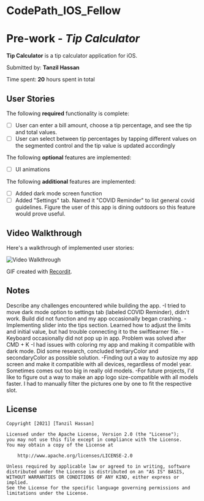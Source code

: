 # CodePath_IOS_Fellow
# Pre-work - *Tip Calculator*

**Tip Calculator** is a tip calculator application for iOS.

Submitted by: **Tanzil Hassan**

Time spent: **20** hours spent in total  

## User Stories

The following **required** functionality is complete:

* [ ] User can enter a bill amount, choose a tip percentage, and see the tip and total values.
* [ ] User can select between tip percentages by tapping different values on the segmented control and the tip value is updated accordingly

The following **optional** features are implemented:

* [ ] UI animations

The following **additional** features are implemented:

- [ ] Added dark mode screen function
- [ ] Added "Settings" tab. Named it "COVID Reminder" to list general covid guidelines. Figure the user of this app is dining outdoors so this feature would prove useful.

## Video Walkthrough

Here's a walkthrough of implemented user stories:

<img src='https://recordit.co/RiQVDXJOSo.gif' title='Video Walkthrough' width='' alt='Video Walkthrough' />

GIF created with [Recordit](https://recordit.co).

## Notes

Describe any challenges encountered while building the app.
-I tried to move dark mode option to settings tab (labeled COVID Reminder), didn't work. Build did not function and my app occasionally began crashing. 
-Implementing slider into the tips section. Learned how to adjust the limits and initial value, but had trouble connecting it to the swiftlearner file.
-Keyboard occasionally did not pop up in app. Problem was solved after CMD + K
-I had issues with coloring my app and making it compatible with dark mode. Did some research, concluded tertiaryColor and secondaryColor as possible solution.
-Finding out a way to autosize my app screen and make it compatible with all devices, regardless of model year. Sometimes comes out too big in really old models.
-For future projects, I'd like to figure out a way to make an app logo size-compatible with all models faster. I had to manually filter the pictures one by one to fit the respective slot.

## License

    Copyright [2021] [Tanzil Hassan]

    Licensed under the Apache License, Version 2.0 (the "License");
    you may not use this file except in compliance with the License.
    You may obtain a copy of the License at

        http://www.apache.org/licenses/LICENSE-2.0

    Unless required by applicable law or agreed to in writing, software
    distributed under the License is distributed on an "AS IS" BASIS,
    WITHOUT WARRANTIES OR CONDITIONS OF ANY KIND, either express or implied.
    See the License for the specific language governing permissions and
    limitations under the License.
